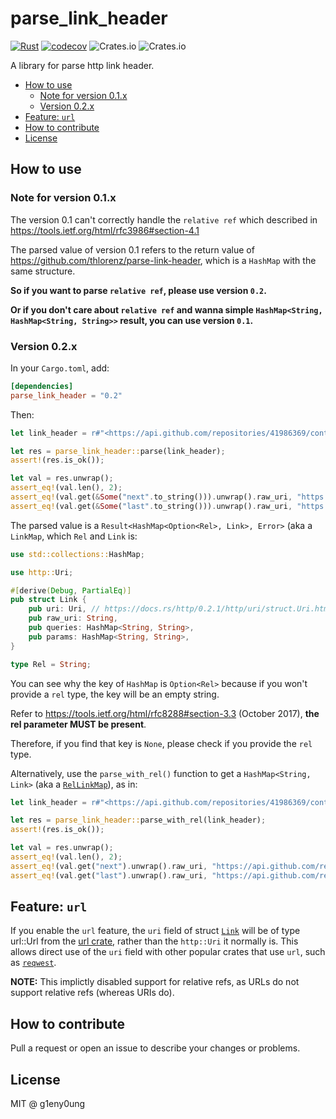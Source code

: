 # parse_link_header

[![Rust](https://github.com/g1eny0ung/parse_link_header/actions/workflows/rust.yml/badge.svg)](https://github.com/g1eny0ung/parse_link_header/actions/workflows/rust.yml)
[![codecov](https://codecov.io/gh/g1eny0ung/parse_link_header/branch/master/graph/badge.svg?token=ZEDQWONIIZ)](https://codecov.io/gh/g1eny0ung/parse_link_header)
![Crates.io](https://img.shields.io/crates/v/parse_link_header)
![Crates.io](https://img.shields.io/crates/l/parse_link_header)

A library for parse http link header.

<!-- toc -->

- [How to use](#how-to-use)
  - [Note for version 0.1.x](#note-for-version-01x)
  - [Version 0.2.x](#version-02x)
- [Feature: `url`](#feature-url)
- [How to contribute](#how-to-contribute)
- [License](#license)

<!-- tocstop -->

## How to use

### Note for version 0.1.x

The version 0.1 can't correctly handle the `relative ref` which described in
<https://tools.ietf.org/html/rfc3986#section-4.1>

The parsed value of version 0.1 refers to the return value of
<https://github.com/thlorenz/parse-link-header>, which is a `HashMap` with the
same structure.

**So if you want to parse `relative ref`, please use version `0.2`.**

**Or if you don't care about `relative ref` and wanna simple `HashMap<String, HashMap<String, String>>` result, you can use version `0.1`.**

### Version 0.2.x

In your `Cargo.toml`, add:

```toml
[dependencies]
parse_link_header = "0.2"
```

Then:

```rust
let link_header = r#"<https://api.github.com/repositories/41986369/contributors?page=2>; rel="next", <https://api.github.com/repositories/41986369/contributors?page=14>; rel="last""#;

let res = parse_link_header::parse(link_header);
assert!(res.is_ok());

let val = res.unwrap();
assert_eq!(val.len(), 2);
assert_eq!(val.get(&Some("next".to_string())).unwrap().raw_uri, "https://api.github.com/repositories/41986369/contributors?page=2");
assert_eq!(val.get(&Some("last".to_string())).unwrap().raw_uri, "https://api.github.com/repositories/41986369/contributors?page=14");
```

The parsed value is a `Result<HashMap<Option<Rel>, Link>, Error>` (aka a
`LinkMap`, which `Rel` and `Link` is:

```rust
use std::collections::HashMap;

use http::Uri;

#[derive(Debug, PartialEq)]
pub struct Link {
    pub uri: Uri, // https://docs.rs/http/0.2.1/http/uri/struct.Uri.html
    pub raw_uri: String,
    pub queries: HashMap<String, String>,
    pub params: HashMap<String, String>,
}

type Rel = String;
```

You can see why the key of `HashMap` is `Option<Rel>` because if you won't
provide a `rel` type, the key will be an empty string.

Refer to <https://tools.ietf.org/html/rfc8288#section-3.3> (October 2017),
**the rel parameter MUST be present**.

Therefore, if you find that key is `None`, please check if you provide the
`rel` type.

Alternatively, use the `parse_with_rel()` function to get a `HashMap<String, Link>` (aka a [`RelLinkMap`](type.RelLinkMap.html)), as in:

```rust
let link_header = r#"<https://api.github.com/repositories/41986369/contributors?page=2>; rel="next", <https://api.github.com/repositories/41986369/contributors?page=14>; rel="last""#;

let res = parse_link_header::parse_with_rel(link_header);
assert!(res.is_ok());

let val = res.unwrap();
assert_eq!(val.len(), 2);
assert_eq!(val.get("next").unwrap().raw_uri, "https://api.github.com/repositories/41986369/contributors?page=2");
assert_eq!(val.get("last").unwrap().raw_uri, "https://api.github.com/repositories/41986369/contributors?page=14");
```

## Feature: `url`

If you enable the `url` feature, the `uri` field of struct [`Link`](struct.Link.html) will be
of type url::Url from the [url crate](https://crates.io/crates/url), rather than the
`http::Uri` it normally is. This allows direct use of the `uri` field with other popular
crates that use `url`, such as [`reqwest`](https://crates.io/crates/reqwest).

**NOTE:** This implictly disabled support for relative refs, as URLs do not support relative
refs (whereas URIs do).

## How to contribute

Pull a request or open an issue to describe your changes or problems.

## License

MIT @ g1eny0ung
